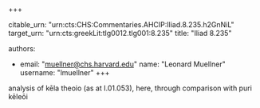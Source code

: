 +++


citable_urn: "urn:cts:CHS:Commentaries.AHCIP:Iliad.8.235.h2GnNiL"
target_urn: "urn:cts:greekLit:tlg0012.tlg001:8.235"
title: "Iliad 8.235"

authors:
- email: "muellner@chs.harvard.edu"
  name: "Leonard Muellner"
  username: "lmuellner"
+++

<p>analysis of kēla theoio (as at I.01.053), here, through comparison with puri kēleōi</p>
